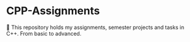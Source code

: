 # CPP-Assignments

📖 This repository holds my assignments, semester projects and tasks in C++. From basic to advanced.
